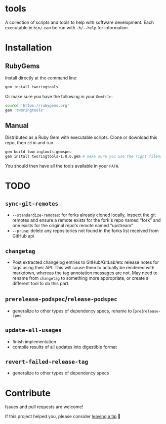 # tools

A collection of scripts and tools to help with software development. Each executable in `bin/` can be run with `-h/--help` for information.

# Installation

## RubyGems

Install directly at the command line:

```sh
gem install tworingtools
```

Or make sure you have the following in your `Gemfile`:

```sh
source 'https://rubygems.org'
gem 'tworingtools'
```

## Manual

Distributed as a Ruby Gem with executable scripts. Clone or download this repo, then `cd` in and run

```sh
gem build tworingtools.gemspec
gem install tworingtools-1.0.0.gem # make sure you use the right filename, in case the version is newer or formatting changes!
```

You should then have all the tools available in your `PATH`.

# TODO

## `sync-git-remotes`

- `--standardize-remotes`: for forks already cloned locally, inspect the git remotes and ensure a remote exists for the fork's repo named “fork” and one exists for the original repo's remote named “upstream”
- `--prune`: delete any repositories not found in the forks list received from GitHub api

## `changetag`

- Post extracted changelog entries to GitHub/GitLab/etc release notes for tags using their API. This will cause them to actually be rendered with markdown, whereas the tag annotation messages are not. May need to rename from `changetag` to something more appropriate, or create a different tool to do this part.

## `prerelease-podspec`/`release-podspec`

- generalize to other types of dependency specs, rename to [`pre`]`release-spec`

## `update-all-usages`

- finish implementation
- compile results of all updates into digestible format

## `revert-failed-release-tag`

- generalize to other types of dependency specs

# Contribute

Issues and pull requests are welcome!

If this project helped you, please consider <a href="https://www.paypal.me/armcknight">leaving a tip</a> 🤗
